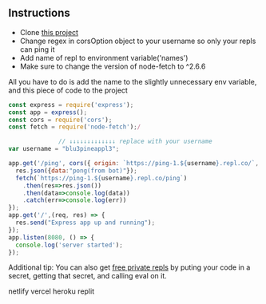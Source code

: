 ## Instructions  
- Clone [this project](https://replit.com/@Blu3Pineappl3/ping-1#index.js)
- Change regex in corsOption object to your username so only your repls can ping it
- Add name of repl to environment variable('names')
- Make sure to change the version of node-fetch to ^2.6.6

All you have to do is add the name to the slightly unnecessary env variable, and this piece of code to the project
```js
const express = require('express');
const app = express();
const cors = require('cors');
const fetch = require('node-fetch');/

              // ↓↓↓↓↓↓↓↓↓↓↓↓↓ replace with your username
var username = "blu3pineappl3";

app.get('/ping', cors({ origin: `https://ping-1.${username}.repl.co/`, optionsSuccessStatus: 204}), (req, res) => {
  res.json({data:"pong(from bot)"});
  fetch(`https://ping-1.${username}.repl.co/ping`)
    .then(res=>res.json())
    .then(data=>console.log(data))
    .catch(err=>console.log(err))
});
app.get('/',(req, res) => {
  res.send("Express app up and running");
});
app.listen(8080, () => {
  console.log('server started');
});
```



Additional tip:
You can also get [free private repls](https://replit.com/@Blu3Pineappl3/Why-does-this-work-D#index.js) by puting your code in a secret, getting that secret, and calling eval on it.


netlify
vercel
heroku
replit
